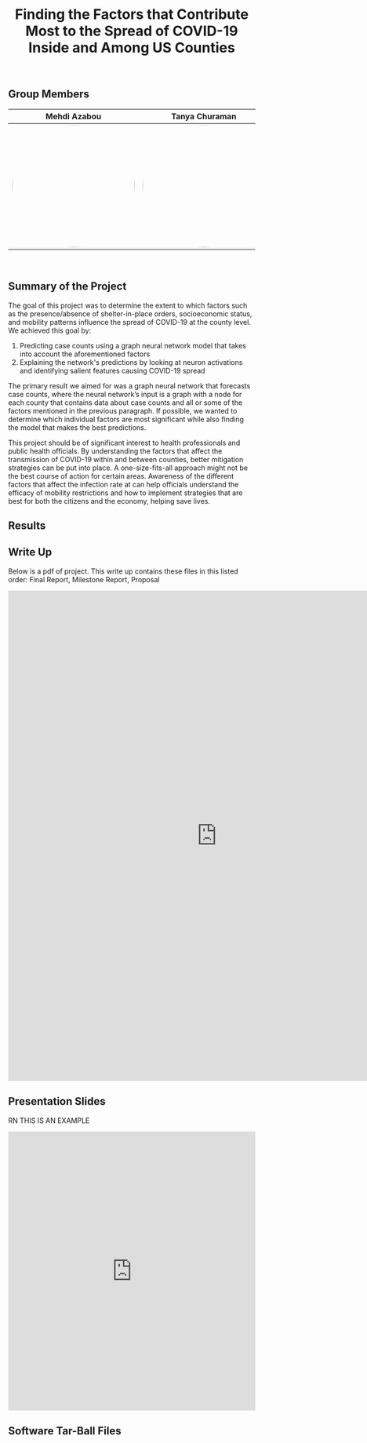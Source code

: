 <center> <h1> Finding the Factors that Contribute Most to the Spread of COVID-19 Inside and Among US Counties </h1> </center>

<br>

## Group Members



Mehdi Azabou         |  Tanya Churaman | Kipp Morris
:-------------------------:|:-------------------------:|:-------------------------:
<a href="url"><img src="https://drive.google.com/uc?export=view&id=1q9gtLcnP81Lxkf1nyHM2ygtYpChmGVU5" height="250" width="250" style="border-radius:100%"></a> | <a href="url"><img src="https://drive.google.com/uc?export=view&id=1FOfCCVC0A9bwYVDHKnVr5QndiebH69ov" height="250" width="250" style="border-radius:100%"></a> |<a href="url"><img src="https://drive.google.com/uc?export=view&id=1dKFfOWe4ZPOAA9E0sqG1KVuXBiwsSnb0" height="250" width="250" style="border-radius:100%"></a>


<br>

## Summary of the Project

The goal of this project was to determine the extent to which factors such as the presence/absence of shelter-in-place orders, socioeconomic status, and mobility patterns influence the spread of COVID-19 at the county level. We achieved this goal by: 
1. Predicting case counts using a graph neural network model that takes into account the aforementioned factors 
2. Explaining the network's predictions by looking at neuron activations and identifying salient features causing COVID-19 spread

The primary result we aimed for was a graph neural network that forecasts case counts, where the neural network’s input is a graph with a node for each county that contains data about case counts and all or some of the factors mentioned in the previous paragraph. If possible, we wanted to determine which individual factors are most significant while also finding the model that makes the best predictions.

This project should be of significant interest to health professionals and public health officials. By understanding the factors that affect the transmission of COVID-19 within and between counties, better mitigation strategies can be put into place. A one-size-fits-all approach might not be the best course of action for certain areas. Awareness of the different factors that affect the infection rate at can help officials understand the efficacy of mobility restrictions and how to implement strategies that are best for both the citizens and the economy, helping save lives.

## Results

## Write Up

Below is a pdf of project. This write up contains these files in this listed order: Final Report, Milestone Report, Proposal

<embed src="https://drive.google.com/uc?export=view&id=14WHRuNXix59hUl6IjyApXOXoBZPknGo7" width="850" height="1000" type="application/pdf" />

## Presentation Slides
RN THIS IS AN EXAMPLE

<style>
.responsive-wrap iframe{ max-width: 100%;}
</style>
<div class="responsive-wrap">
<!-- this is the embed code provided by Google -->
  <iframe src="https://docs.google.com/presentation/d/1F0DQTNPg3YG_By6LMGcgwT3icJ3eMhCiupAZm76CIfE/embed?start=false&loop=false&delayms=3000" frameborder="0" width="960" height="569" allowfullscreen="true" mozallowfullscreen="true" webkitallowfullscreen="true"></iframe>
<!-- Google embed ends -->
</div>

## Software Tar-Ball Files
